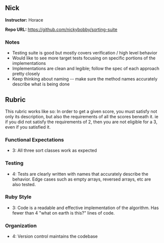 ## Nick

**Instructor:** Horace

**Repo URL:** https://github.com/nickybobby/sorting-suite

### Notes

* Testing suite is good but mostly covers verification / high level behavior
* Would like to see more target tests focusing on specific portions of the implementations
* Implementations are clean and legible; follow the spec of each approach pretty closely
* Keep thinking about naming -- make sure the method names accurately describe what
is being done

## Rubric

This rubric works like so: In order to get a given score,
you must satisfy not only its description,
but also the requirements of all the scores beneath it.
ie if you did not satisfy the requirements of 2,
then you are not eligible for a 3, even if you satisfied it.

### Functional Expectations

* 3: All three sort classes work as expected

### Testing

* 4: Tests are clearly written with names that accurately describe the behavior. Edge cases
such as empty arrays, reversed arrays, etc are also tested.

### Ruby Style

* 3: Code is a readable and effective implementation of the algorithm. Has fewer than 4 "what on earth is this?" lines of code.

### Organization

* 4: Version control maintains the codebase

